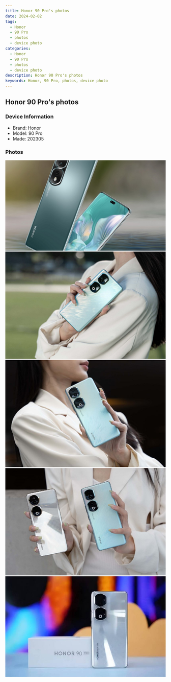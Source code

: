 ```yaml
---
title: Honor 90 Pro's photos
date: 2024-02-02
tags: 
  - Honor
  - 90 Pro
  - photos
  - device photo
categories: 
  - Honor
  - 90 Pro
  - photos
  - device photo
description: Honor 90 Pro's photos
keywords: Honor, 90 Pro, photos, device photo
---
```


## Honor 90 Pro's photos

### Device Information

- Brand: Honor
- Model: 90 Pro
- Made: 202305

### Photos

![/images/best-assets/devices/honor/honor-90-pro/1.jpg](/images/best-assets/devices/honor/honor-90-pro/1.jpg)
![/images/best-assets/devices/honor/honor-90-pro/2.jpg](/images/best-assets/devices/honor/honor-90-pro/2.jpg)
![/images/best-assets/devices/honor/honor-90-pro/3.jpg](/images/best-assets/devices/honor/honor-90-pro/3.jpg)
![/images/best-assets/devices/honor/honor-90-pro/4.jpg](/images/best-assets/devices/honor/honor-90-pro/4.jpg)
![/images/best-assets/devices/honor/honor-90-pro/5.jpg](/images/best-assets/devices/honor/honor-90-pro/5.jpg)
